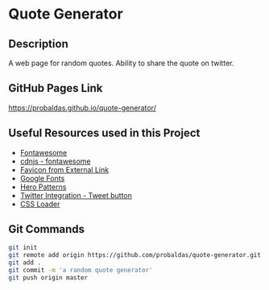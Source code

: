 # Quote Generator

## Description
A web page for random quotes.
Ability to share the quote on twitter.

## GitHub Pages Link
https://probaldas.github.io/quote-generator/

## Useful Resources used in this Project
- [Fontawesome](https://fontawesome.com/search?o=r&m=free)
- [cdnjs - fontawesome](https://cdnjs.com/libraries/font-awesome)
- [Favicon from External Link](https://css-tricks.com/favicons-next-to-external-links/)
- [Google Fonts](https://fonts.google.com/)
- [Hero Patterns](https://heropatterns.com/)
- [Twitter Integration - Tweet button](https://developer.twitter.com/en/docs/twitter-for-websites/tweet-button/guides/web-intent)
- [CSS Loader](https://www.w3schools.com/howto/howto_css_loader.asp)

## Git Commands
```bash
git init
git remote add origin https://github.com/probaldas/quote-generator.git
git add .
git commit -m 'a random quote generator'
git push origin master
```
